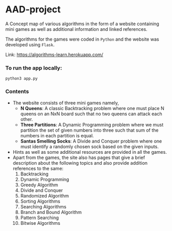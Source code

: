 # AAD-project
A Concept map of various algorithms in the form of a website containing mini games as well as additional information and linked references. 

The algorithms for the games were coded in `Python` and the website was developed using `Flask`.

Link: https://algorithms-learn.herokuapp.com/

### To run the app locally: 
`python3 app.py`

### Contents
- The website consists of three mini games namely,
  - **N Queens**: A classic Backtracking problem where one must place N queens on an NxN board such that no two queens can attack each other.
  - **Three Partitions**: A Dynamic Programming problem where we must partition the set of given numbers into three such that sum of the numbers in each partition is equal.
  - **Santas Smelling Socks**: A Divide and Conquer problem where one must identify a randomly chosen sock based on the given inputs.
- Hints as well as some additional resources are provided in all the games.
 - Apart from the games, the site also has pages that give a brief description about the following topics and also provide addition references to the same:
    1. Backtracking
    2. Dynamic Programming
    3. Greedy Algorithm
    4. Divide and Conquer
    5. Randomized Algorithm
    6. Sorting Algorithms
    7. Searching Algorithms
    8. Branch and Bound Algorithm
    9. Pattern Searching
    10. Bitwise Algorithms
  
